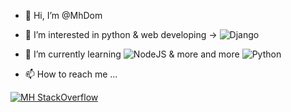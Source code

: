 - 👋 Hi, I’m @MhDom
- 👀 I’m interested in python & web developing -> ![Django](https://img.shields.io/badge/django-%23092E20.svg?style=for-the-badge&logo=django&logoColor=white)
- 🌱 I’m currently learning ![NodeJS](https://img.shields.io/badge/node.js-6DA55F?style=for-the-badge&logo=node.js&logoColor=white) & more and more ![Python](https://img.shields.io/badge/python-3670A0?style=for-the-badge&logo=python&logoColor=ffdd54)

- 📫 How to reach me ...

[![MH StackOverflow](https://github-readme-stackoverflow.vercel.app/?userID=15117196)](https://stackoverflow.com/users/15117196/m-h)
